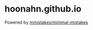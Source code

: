# hoonahn.github.io

Powered by  [mmistakes/minimal-mistakes](https://github.com/mmistakes/minimal-mistakes)